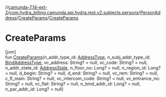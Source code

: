//[camunda-7.14-ext-2](../../../../index.md)/[com.hydra_billing.camunda.api.hydra.rest.v2.subjects.persons](../../index.md)/[PersonAddress](../index.md)/[CreateParams](index.md)/[CreateParams](-create-params.md)

# CreateParams

[jvm]\
fun [CreateParams](-create-params.md)(n_addr_type_id: [AddressType](../../../com.hydra_billing.camunda.api.hydra.common_types/-address-type/index.md), n_subj_addr_type_id: [BindAddressType](../../../com.hydra_billing.camunda.api.hydra.common_types/-bind-address-type/index.md), vc_address: String? = null, vc_code: String? = null, n_addr_state_id: [AddressState](../../../com.hydra_billing.camunda.api.hydra.common_types/-address-state/index.md), n_floor_no: Long? = null, n_region_id: Long? = null, d_begin: String? = null, d_end: String? = null, vc_rem: String? = null, c_fl_main: String? = null, vc_intercom_code: String? = null, vc_entrance_no: String? = null, vc_flat: String? = null, n_bind_addr_id: Long? = null, n_par_addr_id: Long? = null)
